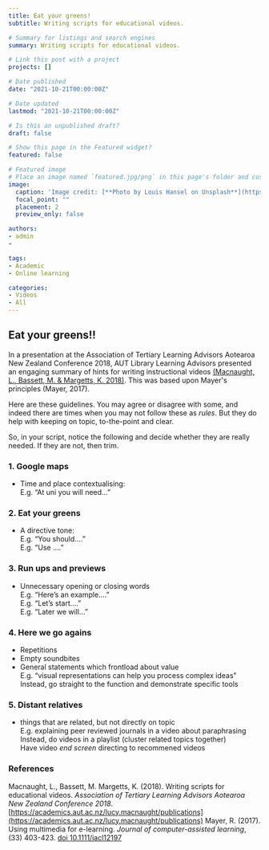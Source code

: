 ```yaml
---
title: Eat your greens!
subtitle: Writing scripts for educational videos.

# Summary for listings and search engines
summary: Writing scripts for educational videos.

# Link this post with a project
projects: []

# Date published
date: "2021-10-21T00:00:00Z"

# Date updated
lastmod: "2021-10-21T00:00:00Z"

# Is this an unpublished draft?
draft: false

# Show this page in the Featured widget?
featured: false

# Featured image
# Place an image named `featured.jpg/png` in this page's folder and customize its options here.
image:
  caption: 'Image credit: [**Photo by Louis Hansel on Unsplash**](https://unsplash.com/photos/CBcJIlRvidk)'
  focal_point: ""
  placement: 2
  preview_only: false

authors:
- admin
- 

tags:
- Academic
- Online learning

categories:
- Videos
- All
---
```


## Eat your greens!!

In a presentation at the Association of Tertiary Learning Advisors Aotearoa New Zealand Conference 2018, AUT Library Learning Advisors presented an engaging summary of hints for writing instructional videos [(Macnaught, L., Bassett, M. & Margetts, K. 2018)](https://academics.aut.ac.nz/lucy.macnaught/publications). This was based upon Mayer's principles (Mayer, 2017).

Here are these guidelines. You may agree or disagree with some, and indeed there are times when you may not follow these as *rules*. But they do help with keeping on topic, to-the-point and clear.

So, in your script, notice the following and decide whether they are really needed. If they are not, then trim. 

### 1. Google maps
- Time and place contextualising:  
E.g. “At uni you will need…” 

### 2. Eat your greens
- A directive tone:   
E.g. “You should….”  
E.g. “Use ….” 

### 3. Run ups and previews  
- Unnecessary opening or closing words   
E.g. “Here’s an example….”    
E.g. “Let’s start….”     
E.g. “Later we will…”   

### 4. Here we go agains 
- Repetitions 
- Empty soundbites 
- General statements which frontload about value   
E.g. “visual representations can help you process complex ideas”   
Instead, go straight to the function and demonstrate specific tools 

### 5. Distant relatives 
- things that are related, but not directly on topic  
E.g. explaining peer reviewed journals in a video about paraphrasing   
Instead, do videos in a playlist (cluster related topics together)    
Have video *end screen* directing to recommened videos

### References
Macnaught, L., Bassett, M. Margetts, K. (2018). Writing scripts for educational videos. *Association of Tertiary Learning Advisors Aotearoa New Zealand Conference 2018*. [https://academics.aut.ac.nz/lucy.macnaught/publications](https://academics.aut.ac.nz/lucy.macnaught/publications)
Mayer, R. (2017). Using multimedia for e-learning. *Journal of computer-assisted learning*, (33) 403-423. [doi 10.1111/jacl12197](https://doi.org/10.1111/jacl12197)
